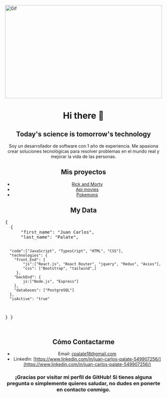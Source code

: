 <div><img src="https://media3.giphy.com/media/v1.Y2lkPTc5MGI3NjExMmVlNWJmOTkzM2Y0ZmJkZDc1YTk1YmVlMjViMTIxNjM4ZTU3ZmMwYiZlcD12MV9pbnRlcm5hbF9naWZzX2dpZklkJmN0PWc/26tn33aiTi1jkl6H6/giphy.gif" alt="Gif" width="100%" height="300" /></div>

<center>

# Hi there 👋

## Today's science is tomorrow's technology

Soy un desarrollador de software con 1 año de experiencia. Me apasiona crear soluciones tecnológicas para resolver problemas en el mundo real y mejorar la vida de las personas.

## Mis proyectos

- [Rick and Morty](https://rick-and-morty-120.netlify.app/)
- [Api movies](https://github.com/Carlos-120/Movies_app)
- [Pokemons](https://pokemon-120.netlify.app/)

## My Data

</center>
<pre>
{
  {
      "first_name": "Juan Carlos",
      "last_name": "Palate",

      "code":["JavaScript", "TypesCript", "HTML", "CSS"],
      "technologies": {
        "front_End": {
            "js":["React.js", "React Router", "jquery", "Redux", "Axios"],
            "css": ["Bootstrap", "tailwind",]
         },
        "backEnd": {
            js:["Node.js", "Express"]
        },
        "databases": ["PostgreSQL"]
      },
      "isActive": "true"
  }
}

</pre>
<center>

## Cómo Contactarme

- Email: cpalate18@gmail.com
- LinkedIn: [https://www.linkedin.com/in/juan-carlos-palate-549907256/](https://www.linkedin.com/in/juan-carlos-palate-549907256/)

### ¡Gracias por visitar mi perfil de GitHub! Si tienes alguna pregunta o simplemente quieres saludar, no dudes en ponerte en contacto conmigo.

<center/>

